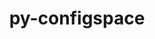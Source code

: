 ---
title: "py-configspace"
layout: cache
categories: [package, develop]
meta: {"compilers": ["gcc@11.4.0", "gcc@9.4.0"], "num_specs": 31, "num_specs_by_stack": {"e4s": 27, "e4s-neoverse_v1": 3, "e4s-power": 1, "root": 31}, "oss": ["ubuntu20.04", "ubuntu22.04"], "platforms": ["linux"], "stacks": ["e4s", "e4s-neoverse_v1", "e4s-power", "root"], "targets": ["neoverse_v1", "ppc64le", "x86_64_v3"], "versions": ["1.1.4"]}
spec_details: [{"compiler": "gcc@11.4.0", "hash": "4xlvjsj3truwucvol3uo3hrwvhfno2g7", "os": "ubuntu22.04", "platform": "linux", "size": "-", "stacks": ["e4s", "root"], "target": "x86_64_v3", "variants": ["build_system=python_pip"], "versions": ["1.1.4"]}, {"compiler": "gcc@11.4.0", "hash": "5ney4mp6laoj27tbzdril3uw7hfhbuu6", "os": "ubuntu22.04", "platform": "linux", "size": "-", "stacks": ["e4s", "root"], "target": "x86_64_v3", "variants": ["build_system=python_pip"], "versions": ["1.1.4"]}, {"compiler": "gcc@11.4.0", "hash": "6k56z2caiihp7tccs2wgbdpshk4jvvkn", "os": "ubuntu22.04", "platform": "linux", "size": "-", "stacks": ["e4s", "root"], "target": "x86_64_v3", "variants": ["build_system=python_pip"], "versions": ["1.1.4"]}, {"compiler": "gcc@11.4.0", "hash": "73gtg6ijlijkolmywiec2kudmhd5hb4y", "os": "ubuntu22.04", "platform": "linux", "size": "-", "stacks": ["e4s", "root"], "target": "x86_64_v3", "variants": ["build_system=python_pip"], "versions": ["1.1.4"]}, {"compiler": "gcc@11.4.0", "hash": "atixsix6bd5ysbt62szxd24pbkgbdcqu", "os": "ubuntu22.04", "platform": "linux", "size": "-", "stacks": ["e4s", "root"], "target": "x86_64_v3", "variants": ["build_system=python_pip"], "versions": ["1.1.4"]}, {"compiler": "gcc@11.4.0", "hash": "ayckskzekugybpdagj2gp5w5awpanr5y", "os": "ubuntu22.04", "platform": "linux", "size": "-", "stacks": ["e4s", "root"], "target": "x86_64_v3", "variants": ["build_system=python_pip"], "versions": ["1.1.4"]}, {"compiler": "gcc@11.4.0", "hash": "cp3atc4xexiduxytayfhze3djb25iwd6", "os": "ubuntu22.04", "platform": "linux", "size": "-", "stacks": ["e4s", "root"], "target": "x86_64_v3", "variants": ["build_system=python_pip"], "versions": ["1.1.4"]}, {"compiler": "gcc@11.4.0", "hash": "ddadfusvzjiy5afes4kqzdwfykysjkbt", "os": "ubuntu22.04", "platform": "linux", "size": "-", "stacks": ["e4s", "root"], "target": "x86_64_v3", "variants": ["build_system=python_pip"], "versions": ["1.1.4"]}, {"compiler": "gcc@11.4.0", "hash": "do53ud7r447ecytlkxhyoucb5bmrwiez", "os": "ubuntu22.04", "platform": "linux", "size": "-", "stacks": ["e4s", "root"], "target": "x86_64_v3", "variants": ["build_system=python_pip"], "versions": ["1.1.4"]}, {"compiler": "gcc@11.4.0", "hash": "gvpdh2mw3tpso5it33jc4tpv5cl66kbc", "os": "ubuntu22.04", "platform": "linux", "size": "-", "stacks": ["e4s", "root"], "target": "x86_64_v3", "variants": ["build_system=python_pip"], "versions": ["1.1.4"]}, {"compiler": "gcc@9.4.0", "hash": "im3s2bxkdmmy7bhpehi7phgpnt24kl5c", "os": "ubuntu20.04", "platform": "linux", "size": "-", "stacks": ["e4s-power", "root"], "target": "ppc64le", "variants": ["build_system=python_pip"], "versions": ["1.1.4"]}, {"compiler": "gcc@11.4.0", "hash": "im5hw5aob7g4fz6fvc7cnndrlqui3dus", "os": "ubuntu22.04", "platform": "linux", "size": "-", "stacks": ["e4s", "root"], "target": "x86_64_v3", "variants": ["build_system=python_pip"], "versions": ["1.1.4"]}, {"compiler": "gcc@11.4.0", "hash": "io3zoqtu5birww5kfu364sxyuykamfiz", "os": "ubuntu22.04", "platform": "linux", "size": "-", "stacks": ["e4s", "root"], "target": "x86_64_v3", "variants": ["build_system=python_pip"], "versions": ["1.1.4"]}, {"compiler": "gcc@11.4.0", "hash": "jm26oqs2nraxunf6ctk5ot25a7gkrd62", "os": "ubuntu22.04", "platform": "linux", "size": "-", "stacks": ["e4s", "root"], "target": "x86_64_v3", "variants": ["build_system=python_pip"], "versions": ["1.1.4"]}, {"compiler": "gcc@11.4.0", "hash": "l24km3kihfgauwtigfzkcqgoz3op5pan", "os": "ubuntu22.04", "platform": "linux", "size": "-", "stacks": ["e4s", "root"], "target": "x86_64_v3", "variants": ["build_system=python_pip"], "versions": ["1.1.4"]}, {"compiler": "gcc@11.4.0", "hash": "l4bj27eqhudvdhnw6fewqcwqkogqqkps", "os": "ubuntu22.04", "platform": "linux", "size": "-", "stacks": ["e4s", "root"], "target": "x86_64_v3", "variants": ["build_system=python_pip"], "versions": ["1.1.4"]}, {"compiler": "gcc@11.4.0", "hash": "lcswxpvhxefj2jryptdvjnm2sdr72stb", "os": "ubuntu22.04", "platform": "linux", "size": "-", "stacks": ["e4s", "root"], "target": "x86_64_v3", "variants": ["build_system=python_pip"], "versions": ["1.1.4"]}, {"compiler": "gcc@11.4.0", "hash": "mh7mwfgmqeckoh53k6mncjbzxod7qdwu", "os": "ubuntu22.04", "platform": "linux", "size": "-", "stacks": ["e4s", "root"], "target": "x86_64_v3", "variants": ["build_system=python_pip"], "versions": ["1.1.4"]}, {"compiler": "gcc@11.4.0", "hash": "n7oc7rh2b4lctbnayjeljxhb633rdy7p", "os": "ubuntu22.04", "platform": "linux", "size": "-", "stacks": ["e4s", "root"], "target": "x86_64_v3", "variants": ["build_system=python_pip"], "versions": ["1.1.4"]}, {"compiler": "gcc@11.4.0", "hash": "nh3stszp2o5hrciycwas3yx6frx4i6no", "os": "ubuntu22.04", "platform": "linux", "size": "-", "stacks": ["e4s", "root"], "target": "x86_64_v3", "variants": ["build_system=python_pip"], "versions": ["1.1.4"]}, {"compiler": "gcc@11.4.0", "hash": "p62os2cmstrnpnv4m4453op54o36lcb2", "os": "ubuntu22.04", "platform": "linux", "size": "-", "stacks": ["e4s", "root"], "target": "x86_64_v3", "variants": ["build_system=python_pip"], "versions": ["1.1.4"]}, {"compiler": "gcc@11.4.0", "hash": "qnc3jpmhpjwtd6irvkfifw5mx2yoevyi", "os": "ubuntu22.04", "platform": "linux", "size": "-", "stacks": ["e4s", "root"], "target": "x86_64_v3", "variants": ["build_system=python_pip"], "versions": ["1.1.4"]}, {"compiler": "gcc@11.4.0", "hash": "seqfq5xedrkmjf4pfmczhj5adwimdeki", "os": "ubuntu22.04", "platform": "linux", "size": "-", "stacks": ["e4s", "root"], "target": "x86_64_v3", "variants": ["build_system=python_pip"], "versions": ["1.1.4"]}, {"compiler": "gcc@11.4.0", "hash": "sjnnttjmlmvn7ncspmmlz2ua33g5lsje", "os": "ubuntu22.04", "platform": "linux", "size": "-", "stacks": ["e4s-neoverse_v1", "root"], "target": "neoverse_v1", "variants": ["build_system=python_pip"], "versions": ["1.1.4"]}, {"compiler": "gcc@11.4.0", "hash": "ttu2kfvp7okwipgqvki4crupk2nkrch5", "os": "ubuntu22.04", "platform": "linux", "size": "-", "stacks": ["e4s", "root"], "target": "x86_64_v3", "variants": ["build_system=python_pip"], "versions": ["1.1.4"]}, {"compiler": "gcc@11.4.0", "hash": "v7tnbnj6zo6os4z7pj6dgvy2c2tcylqq", "os": "ubuntu22.04", "platform": "linux", "size": "-", "stacks": ["e4s", "root"], "target": "x86_64_v3", "variants": ["build_system=python_pip"], "versions": ["1.1.4"]}, {"compiler": "gcc@11.4.0", "hash": "vdtmrkb2xuued4j72vhtykxiufdzvbxh", "os": "ubuntu22.04", "platform": "linux", "size": "-", "stacks": ["e4s", "root"], "target": "x86_64_v3", "variants": ["build_system=python_pip"], "versions": ["1.1.4"]}, {"compiler": "gcc@11.4.0", "hash": "veqt5l52pjbowel6htiqiyaf2zqjao67", "os": "ubuntu22.04", "platform": "linux", "size": "-", "stacks": ["e4s-neoverse_v1", "root"], "target": "neoverse_v1", "variants": ["build_system=python_pip"], "versions": ["1.1.4"]}, {"compiler": "gcc@11.4.0", "hash": "vmdd4v5shtw5yo6gihftp5gpin7lg2al", "os": "ubuntu22.04", "platform": "linux", "size": "-", "stacks": ["e4s", "root"], "target": "x86_64_v3", "variants": ["build_system=python_pip"], "versions": ["1.1.4"]}, {"compiler": "gcc@11.4.0", "hash": "wbr64hondhej4oro2pbiymq3ss2zevjw", "os": "ubuntu22.04", "platform": "linux", "size": "-", "stacks": ["e4s", "root"], "target": "x86_64_v3", "variants": ["build_system=python_pip"], "versions": ["1.1.4"]}, {"compiler": "gcc@11.4.0", "hash": "yhygsorrrytuhzycr66vzr47wimyo4p7", "os": "ubuntu22.04", "platform": "linux", "size": "-", "stacks": ["e4s-neoverse_v1", "root"], "target": "neoverse_v1", "variants": ["build_system=python_pip"], "versions": ["1.1.4"]}]
---